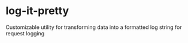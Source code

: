 # log-it-pretty

Customizable utility for transforming data into a formatted log string for request logging
